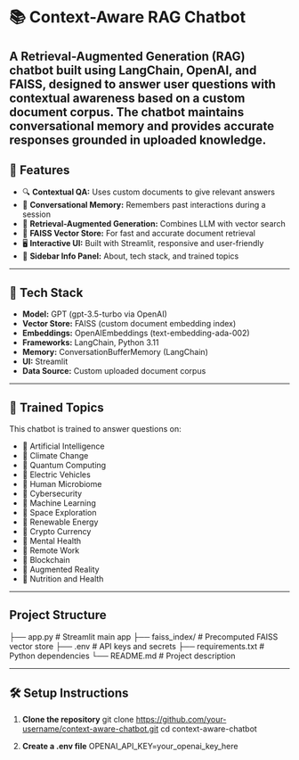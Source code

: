 # 📚 Context-Aware RAG Chatbot

A **Retrieval-Augmented Generation (RAG)** chatbot built using **LangChain**, **OpenAI**, and **FAISS**, designed to answer user questions with contextual awareness based on a custom document corpus. The chatbot maintains conversational memory and provides accurate responses grounded in uploaded knowledge.
---

## 🚀 Features

- 🔍 **Contextual QA:** Uses custom documents to give relevant answers
- 💬 **Conversational Memory:** Remembers past interactions during a session
- 🔗 **Retrieval-Augmented Generation:** Combines LLM with vector search
- 🧠 **FAISS Vector Store:** For fast and accurate document retrieval
- 🖥️ **Interactive UI:** Built with Streamlit, responsive and user-friendly
- 📑 **Sidebar Info Panel:** About, tech stack, and trained topics

---

## 🧠 Tech Stack

- **Model:** GPT (gpt-3.5-turbo via OpenAI)
- **Vector Store:** FAISS (custom document embedding index)
- **Embeddings:** OpenAIEmbeddings (text-embedding-ada-002)
- **Frameworks:** LangChain, Python 3.11
- **Memory:** ConversationBufferMemory (LangChain)
- **UI:** Streamlit
- **Data Source:** Custom uploaded document corpus

---

## 📘 Trained Topics

This chatbot is trained to answer questions on:

- 📌 Artificial Intelligence  
- 📌 Climate Change  
- 📌 Quantum Computing  
- 📌 Electric Vehicles  
- 📌 Human Microbiome  
- 📌 Cybersecurity  
- 📌 Machine Learning  
- 📌 Space Exploration  
- 📌 Renewable Energy  
- 📌 Crypto Currency  
- 📌 Mental Health  
- 📌 Remote Work  
- 📌 Blockchain  
- 📌 Augmented Reality  
- 📌 Nutrition and Health  

---
## Project Structure

├── app.py                  # Streamlit main app
├── faiss_index/            # Precomputed FAISS vector store
├── .env                    # API keys and secrets
├── requirements.txt        # Python dependencies
└── README.md               # Project description

---
## 🛠️ Setup Instructions

1. **Clone the repository**
git clone https://github.com/your-username/context-aware-chatbot.git
cd context-aware-chatbot

2. **Create a .env file**
OPENAI_API_KEY=your_openai_key_here

